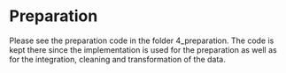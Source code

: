 # Preparation

Please see the preparation code in the folder 4_preparation. The code is kept there since the implementation 
is used for the preparation as well as for the integration, cleaning and transformation of the data.